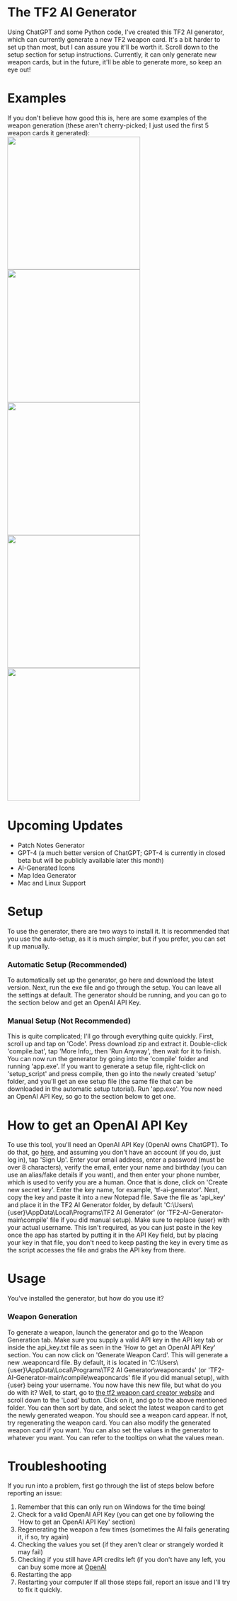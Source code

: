 # The TF2 AI Generator
Using ChatGPT and some Python code, I've created this TF2 AI generator, which can currently generate a new TF2 weapon card. It's a bit harder to set up than most, but I can assure you it'll be worth it. Scroll down to the setup section for setup instructions. Currently, it can only generate new weapon cards, but in the future, it'll be able to generate more, so keep an eye out!

# Examples
If you don't believe how good this is, here are some examples of the weapon generation (these aren't cherry-picked; I just used the first 5 weapon cards it generated): <br />
<img src="https://github.com/FatalError418/TF2-Auto-Generation/assets/139549531/1942f080-9f01-4e0b-9c23-8dbe5b27d012" width="300"/> <br />
<img src="https://github.com/FatalError418/TF2-Auto-Generation/assets/139549531/34ae155f-c418-4def-8aef-9fdccdfc13e4" width="300"/> <br />
<img src="https://github.com/FatalError418/TF2-Auto-Generation/assets/139549531/9c5be52d-6f5d-41d3-bf85-d8fc71f799f1" width="300"/> <br />
<img src="https://github.com/FatalError418/TF2-Auto-Generation/assets/139549531/65e7a6b6-90db-4cab-b7e9-91c80186ac7e" width="300"/> <br />
<img src="https://github.com/FatalError418/TF2-Auto-Generation/assets/139549531/51572c94-e077-47aa-80bc-a2822cc69dfa" width="300"/> <br />

# Upcoming Updates
- Patch Notes Generator
- GPT-4 (a much better version of ChatGPT; GPT-4 is currently in closed beta but will be publicly available later this month)
- AI-Generated Icons
- Map Idea Generator
- Mac and Linux Support

# Setup
To use the generator, there are two ways to install it. It is recommended that you use the auto-setup, as it is much simpler, but if you prefer, you can set it up manually.

### Automatic Setup (Recommended)
To automatically set up the generator, go here and download the latest version. Next, run the exe file and go through the setup. You can leave all the settings at default. The generator should be running, and you can go to the section below and get an OpenAI API Key.

### Manual Setup (Not Recommended)
This is quite complicated; I'll go through everything quite quickly. First, scroll up and tap on 'Code'. Press download zip and extract it. Double-click 'compile.bat', tap 'More Info;, then 'Run Anyway', then wait for it to finish. You can now run the generator by going into the 'compile' folder and running 'app.exe'. If you want to generate a setup file, right-click on 'setup_script' and press compile, then go into the newly created 'setup' folder, and you'll get an exe setup file (the same file that can be downloaded in the automatic setup tutorial). Run 'app.exe'. You now need an OpenAI API Key, so go to the section below to get one.

# How to get an OpenAI API Key
To use this tool, you'll need an OpenAI API Key (OpenAI owns ChatGPT). To do that, go [here](https://platform.openai.com/account/api-keys), and assuming you don't have an account (if you do, just log in), tap 'Sign Up'. Enter your email address, enter a password (must be over 8 characters), verify the email, enter your name and birthday (you can use an alias/fake details if you want), and then enter your phone number, which is used to verify you are a human. Once that is done, click on 'Create new secret key'. Enter the key name, for example, 'tf-ai-generator'. Next, copy the key and paste it into a new Notepad file. Save the file as 'api_key' and place it in the TF2 AI Generator folder, by default 'C:\\Users\\{user}\\AppData\\Local\\Programs\\TF2 AI Generator' (or 'TF2-AI-Generator-main\\compile' file if you did manual setup). Make sure to replace {user} with your actual username. This isn't required, as you can just paste in the key once the app has started by putting it in the API Key field, but by placing your key in that file, you don't need to keep pasting the key in every time as the script accesses the file and grabs the API key from there.

# Usage
You've installed the generator, but how do you use it?

### Weapon Generation
To generate a weapon, launch the generator and go to the Weapon Generation tab. Make sure you supply a valid API key in the API key tab or inside the api_key.txt file as seen in the 'How to get an OpenAI API Key' section. You can now click on 'Generate Weapon Card'. This will generate a new .weaponcard file. By default, it is located in 'C:\\Users\\{user}\\AppData\\Local\\Programs\\TF2 AI Generator\\weaponcards' (or 'TF2-AI-Generator-main\\compile\\weaponcards' file if you did manual setup), with {user} being your username. You now have this new file, but what do you do with it? Well, to start, go to [the tf2 weapon card creator website](https://gamepro5.com/programs/tf2_weapon_card_creator/) and scroll down to the 'Load' button. Click on it, and go to the above mentioned folder. You can then sort by date, and select the latest weapon card to get the newly generated weapon. You should see a weapon card appear. If not, try regenerating the weapon card. You can also modify the generated weapon card if you want. You can also set the values in the generator to whatever you want. You can refer to the tooltips on what the values mean.

# Troubleshooting
If you run into a problem, first go through the list of steps below before reporting an issue:
1. Remember that this can only run on Windows for the time being!
2. Check for a valid OpenAI API Key (you can get one by following the 'How to get an OpenAI API Key' section)
3. Regenerating the weapon a few times (sometimes the AI fails generating it, if so, try again)
4. Checking the values you set (if they aren't clear or strangely worded it may fail)
5. Checking if you still have API credits left (if you don't have any left, you can buy some more at [OpenAI](https://platform.openai.com)
6. Restarting the app
7. Restarting your computer
If all those steps fail, report an issue and I'll try to fix it quickly.
